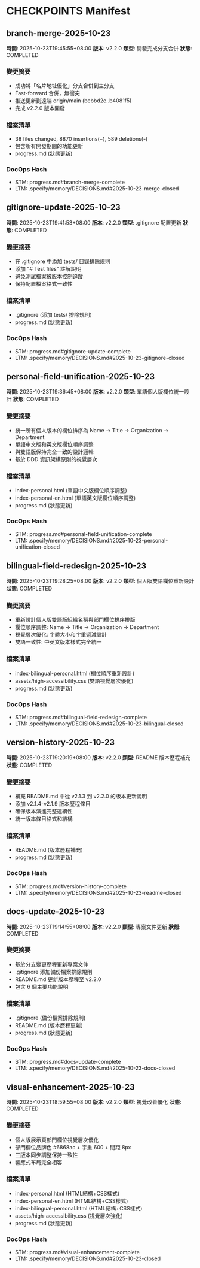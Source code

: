# CHECKPOINTS Manifest

## branch-merge-2025-10-23
**時間**: 2025-10-23T19:45:55+08:00
**版本**: v2.2.0
**類型**: 開發完成分支合併
**狀態**: COMPLETED

### 變更摘要
- 成功將「名片地址優化」分支合併到主分支
- Fast-forward 合併，無衝突
- 推送更新到遠端 origin/main (bebbd2e..b4081f5)
- 完成 v2.2.0 版本開發

### 檔案清單
- 38 files changed, 8870 insertions(+), 589 deletions(-)
- 包含所有開發期間的功能更新
- progress.md (狀態更新)

### DocOps Hash
- STM: progress.md#branch-merge-complete
- LTM: .specify/memory/DECISIONS.md#2025-10-23-merge-closed

## gitignore-update-2025-10-23
**時間**: 2025-10-23T19:41:53+08:00
**版本**: v2.2.0
**類型**: .gitignore 配置更新
**狀態**: COMPLETED

### 變更摘要
- 在 .gitignore 中添加 tests/ 目錄排除規則
- 添加 "# Test files" 註解說明
- 避免測試檔案被版本控制追蹤
- 保持配置檔案格式一致性

### 檔案清單
- .gitignore (添加 tests/ 排除規則)
- progress.md (狀態更新)

### DocOps Hash
- STM: progress.md#gitignore-update-complete
- LTM: .specify/memory/DECISIONS.md#2025-10-23-gitignore-closed

## personal-field-unification-2025-10-23
**時間**: 2025-10-23T19:36:45+08:00
**版本**: v2.2.0
**類型**: 單語個人版欄位統一設計
**狀態**: COMPLETED

### 變更摘要
- 統一所有個人版本的欄位排序為 Name → Title → Organization → Department
- 單語中文版和英文版欄位順序調整
- 與雙語版保持完全一致的設計邏輯
- 基於 DDD 資訊架構原則的視覺層次

### 檔案清單
- index-personal.html (單語中文版欄位順序調整)
- index-personal-en.html (單語英文版欄位順序調整)
- progress.md (狀態更新)

### DocOps Hash
- STM: progress.md#personal-field-unification-complete
- LTM: .specify/memory/DECISIONS.md#2025-10-23-personal-unification-closed

## bilingual-field-redesign-2025-10-23
**時間**: 2025-10-23T19:28:25+08:00
**版本**: v2.2.0
**類型**: 個人版雙語欄位重新設計
**狀態**: COMPLETED

### 變更摘要
- 重新設計個人版雙語版組織名稱與部門欄位排序排版
- 欄位順序調整: Name → Title → Organization → Department
- 視覺層次優化: 字體大小和字重遞減設計
- 雙語一致性: 中英文版本樣式完全統一

### 檔案清單
- index-bilingual-personal.html (欄位順序重新設計)
- assets/high-accessibility.css (雙語視覺層次優化)
- progress.md (狀態更新)

### DocOps Hash
- STM: progress.md#bilingual-field-redesign-complete
- LTM: .specify/memory/DECISIONS.md#2025-10-23-bilingual-closed

## version-history-2025-10-23
**時間**: 2025-10-23T19:20:19+08:00
**版本**: v2.2.0
**類型**: README 版本歷程補充
**狀態**: COMPLETED

### 變更摘要
- 補充 README.md 中從 v2.1.3 到 v2.2.0 的版本更新說明
- 添加 v2.1.4-v2.1.9 版本歷程條目
- 確保版本演進完整連續性
- 統一版本條目格式和結構

### 檔案清單
- README.md (版本歷程補充)
- progress.md (狀態更新)

### DocOps Hash
- STM: progress.md#version-history-complete
- LTM: .specify/memory/DECISIONS.md#2025-10-23-readme-closed

## docs-update-2025-10-23
**時間**: 2025-10-23T19:14:55+08:00
**版本**: v2.2.0
**類型**: 專案文件更新
**狀態**: COMPLETED

### 變更摘要
- 基於分支變更歷程更新專案文件
- .gitignore 添加備份檔案排除規則
- README.md 更新版本歷程至 v2.2.0
- 包含 6 個主要功能說明

### 檔案清單
- .gitignore (備份檔案排除規則)
- README.md (版本歷程更新)
- progress.md (狀態更新)

### DocOps Hash
- STM: progress.md#docs-update-complete
- LTM: .specify/memory/DECISIONS.md#2025-10-23-docs-closed

## visual-enhancement-2025-10-23
**時間**: 2025-10-23T18:59:55+08:00
**版本**: v2.2.0
**類型**: 視覺改善優化
**狀態**: COMPLETED

### 變更摘要
- 個人版展示頁部門欄位視覺層次優化
- 部門欄位品牌色 #6868ac + 字重 600 + 間距 8px
- 三版本同步調整保持一致性
- 響應式布局完全相容

### 檔案清單
- index-personal.html (HTML結構+CSS樣式)
- index-personal-en.html (HTML結構+CSS樣式)  
- index-bilingual-personal.html (HTML結構+CSS樣式)
- assets/high-accessibility.css (視覺層次強化)
- progress.md (狀態更新)

### DocOps Hash
- STM: progress.md#visual-enhancement-complete
- LTM: .specify/memory/DECISIONS.md#2025-10-23-closed
